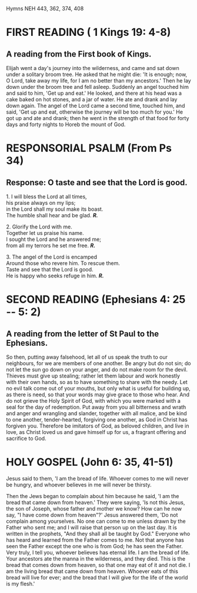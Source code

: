 Hymns NEH 443, 362, 374, 408

# FIRST READING ( 1 Kings 19: 4-8)

## A reading from the First book of Kings.

Elijah went a day's journey into the wilderness, and came and sat down
under a solitary broom tree. He asked that he might die: 'It is enough;
now, O Lord, take away my life, for I am no better than my
ancestors.' Then he lay down under the broom tree and fell asleep.
Suddenly an angel touched him and said to him, 'Get up and eat.' He
looked, and there at his head was a cake baked on hot stones, and a jar
of water. He ate and drank and lay down again. The angel of
the Lord came a second time, touched him, and said, 'Get up and eat,
otherwise the journey will be too much for you.' He got up and ate and
drank; then he went in the strength of that food for forty days and
forty nights to Horeb the mount of God.

# RESPONSORIAL PSALM (From Ps 34)

## Response: O taste and see that the Lord is good.

1\. I will bless the Lord at all times,\
his praise always on my lips;\
in the Lord shall my soul make its boast.\
The humble shall hear and be glad. ***R.***

2\. Glorify the Lord with me.\
Together let us praise his name.\
I sought the Lord and he answered me;\
from all my terrors he set me free. ***R.***

3\. The angel of the Lord is encamped\
Around those who revere him. To rescue them.\
Taste and see that the Lord is good.\
He is happy who seeks refuge in him. ***R.***

# SECOND READING (Ephesians 4: 25 -- 5: 2)

## A reading from the letter of St Paul to the Ephesians.

So then, putting away falsehood, let all of us speak the truth to our
neighbours, for we are members of one another. Be angry but do not sin;
do not let the sun go down on your anger, and do not make room for the
devil. Thieves must give up stealing; rather let them labour and work
honestly with their own hands, so as to have something to share with the
needy. Let no evil talk come out of your mouths, but only what is useful
for building up, as there is need, so that your words may give grace to
those who hear. And do not grieve the Holy Spirit of God, with which you
were marked with a seal for the day of redemption. Put away from you all
bitterness and wrath and anger and wrangling and slander, together with
all malice, and be kind to one another, tender-hearted, forgiving one
another, as God in Christ has forgiven you. Therefore be imitators of
God, as beloved children, and live in love, as Christ loved us and gave
himself up for us, a fragrant offering and sacrifice to God.

# HOLY GOSPEL (John 6: 35, 41-51)

Jesus said to them, 'I am the bread of life. Whoever comes to me will
never be hungry, and whoever believes in me will never be thirsty.

Then the Jews began to complain about him because he said, 'I am the
bread that came down from heaven.' They were saying, 'Is not this Jesus,
the son of Joseph, whose father and mother we know? How can he now say,
"I have come down from heaven"?' Jesus answered them, 'Do not complain
among yourselves. No one can come to me unless drawn by the Father who
sent me; and I will raise that person up on the last day. It is written
in the prophets, "And they shall all be taught by God." Everyone who has
heard and learned from the Father comes to me. Not that anyone has seen
the Father except the one who is from God; he has seen the Father. Very
truly, I tell you, whoever believes has eternal life. I am the bread of
life. Your ancestors ate the manna in the wilderness, and they
died. This is the bread that comes down from heaven, so that one may eat
of it and not die. I am the living bread that came down from heaven.
Whoever eats of this bread will live for ever; and the bread that I will
give for the life of the world is my flesh.'

